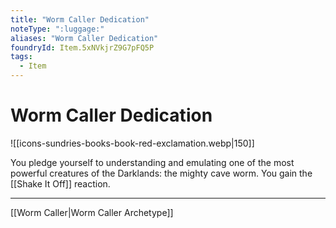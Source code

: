 ```yaml
---
title: "Worm Caller Dedication"
noteType: ":luggage:"
aliases: "Worm Caller Dedication"
foundryId: Item.5xNVkjrZ9G7pFQ5P
tags:
  - Item
---
```


# Worm Caller Dedication
![[icons-sundries-books-book-red-exclamation.webp|150]]

You pledge yourself to understanding and emulating one of the most powerful creatures of the Darklands: the mighty cave worm. You gain the [[Shake It Off]] reaction.

* * *

[[Worm Caller|Worm Caller Archetype]]
